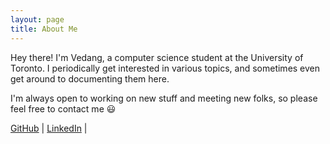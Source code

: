 ```yaml
---
layout: page
title: About Me
---
```


Hey there! I'm Vedang, a computer science student at the University of Toronto. I periodically get interested in various topics, and sometimes even get around to documenting them here.

I'm always open to working on new stuff and meeting new folks, so please feel free to contact me 😃 

[GitHub](https://github.com/vedangnaik)  | [LinkedIn](https://www.linkedin.com/in/vedang-naik/) |